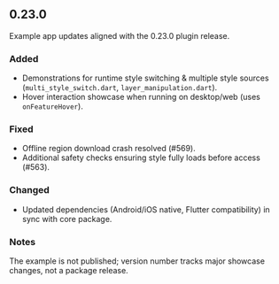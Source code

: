 ## 0.23.0

Example app updates aligned with the 0.23.0 plugin release.

### Added
* Demonstrations for runtime style switching & multiple style sources (`multi_style_switch.dart`, `layer_manipulation.dart`).
* Hover interaction showcase when running on desktop/web (uses `onFeatureHover`).

### Fixed
* Offline region download crash resolved (#569).
* Additional safety checks ensuring style fully loads before access (#563).

### Changed
* Updated dependencies (Android/iOS native, Flutter compatibility) in sync with core package.

### Notes
The example is not published; version number tracks major showcase changes, not a package release.
